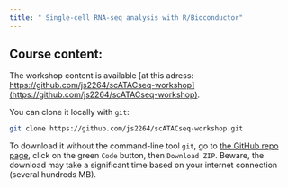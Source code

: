 ```yaml
---
title: " Single-cell RNA-seq analysis with R/Bioconductor"
---
```


## Course content: 

The workshop content is available [at this adress: https://github.com/js2264/scATACseq-workshop](https://github.com/js2264/scATACseq-workshop). 

You can clone it locally with `git`: 

```sh
git clone https://github.com/js2264/scATACseq-workshop.git
```

To download it without the command-line tool `git`, go to 
[the GitHub repo page](https://github.com/js2264/scATACseq-workshop), click on the 
green `Code` button, then `Download ZIP`. Beware, the download may take a significant 
time based on your internet connection (several hundreds MB). 
<!-- 
## To log in RStudio server: 

[Simply go to the following web page](http://54.200.240.166:8787/): `http://54.200.240.166:8787/`

## IP for today (2021-06-07): 

```sh
IP="54.200.240.166"
```

## To log by SSH to your AWS session: 

```sh
KEY="path/to/key.pem"
chmod 600 "${KEY}"
USER="myuserID"
IP="54.200.240.166"
ssh -i "${KEY}" "${USER}"@"${IP}"
```

More information is available [here](/{{<myPackageUrl>}}docs/Connection_to_the_Amazon_EC2_service_.pdf) if needed. 
 -->
